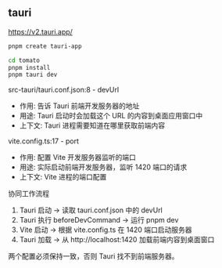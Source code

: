 

## tauri

https://v2.tauri.app/

```bash
pnpm create tauri-app

cd tomato
pnpm install
pnpm tauri dev
```

 src-tauri/tauri.conf.json:8 - devUrl

  - 作用: 告诉 Tauri 前端开发服务器的地址
  - 用途: Tauri 启动时会加载这个 URL 的内容到桌面应用窗口中
  - 上下文: Tauri 进程需要知道在哪里获取前端内容

  vite.config.ts:17 - port

  - 作用: 配置 Vite 开发服务器监听的端口
  - 用途: 实际启动前端开发服务器，监听 1420 端口的请求
  - 上下文: Vite 进程的端口配置

  协同工作流程

  1. Tauri 启动 → 读取 tauri.conf.json 中的 devUrl
  2. Tauri 执行 beforeDevCommand → 运行 pnpm dev
  3. Vite 启动 → 根据 vite.config.ts 在 1420 端口启动服务器
  4. Tauri 加载 → 从 http://localhost:1420 加载前端内容到桌面窗口

  两个配置必须保持一致，否则 Tauri 找不到前端服务器。
